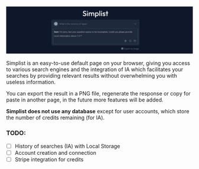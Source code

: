 ![image](./public/github.png)

Simplist is an easy-to-use default page on your browser, giving you access to various search engines and the integration of IA which facilitates your searches by providing relevant results without overwhelming you with useless information.

You can export the result in a PNG file, regenerate the response or copy for paste in another page, in the future more features will be added.

**Simplist does not use any database** except for user accounts, which store the number of credits remaining (for IA).

### TODO:
- [ ] History of searches (IA) with Local Storage
- [ ] Account creation and connection
- [ ] Stripe integration for credits